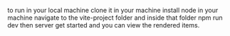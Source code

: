 to run in your local machine
clone it in your machine
install node in your machine
navigate to the vite-project folder
and inside that folder 
npm run dev then server get started and you can view the rendered items.
